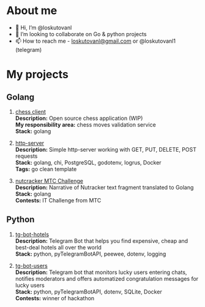 # About me

- 👋 Hi, I’m @loskutovanl
- 💞️ I’m looking to collaborate on Go & python projects
- 📫 How to reach me - loskutovanl@gmail.com or @loskutovanl1 (telegram)

# My projects

## Golang

1. [chess client](https://github.com/sadmadrus/chessBox/)  
**Description:** Open source chess application (WIP)  
**My responsibility area:** chess moves validation service  
**Stack:** golang  

2. [http-server](https://github.com/loskutovanl/study)  
**Description:** Simple http-server working with GET, PUT, DELETE, POST requests  
**Stack:** golang, chi, PostgreSQL, godotenv, logrus, Docker  
**Tags:** go clean template  

3. [nutcracker MTC Challenge](https://github.com/loskutovanl/nutcrackerMTCChallenge)  
**Description:** Narrative of Nutracker text fragment translated to Golang  
**Stack:** golang  
**Contests:** IT Challenge from МТС  


## Python

1. [tg-bot-hotels](https://github.com/loskutovanl/tg-bot-hotels)  
**Description:** Telegram Bot that helps you find expensive, cheap and best-deal hotels all over the world  
**Stack:** python, pyTelegramBotAPI, peewee, dotenv, logging  

2. [tg-bot-users](https://github.com/loskutovanl/tg-bot-users)  
**Description:** Telegram bot that monitors lucky users entering chats, notifies moderators and offers automatized congratulation messages for lucky users  
**Stack:** python, pyTelegramBotAPI, dotenv, SQLite, Docker  
**Contests:** winner of hackathon  
